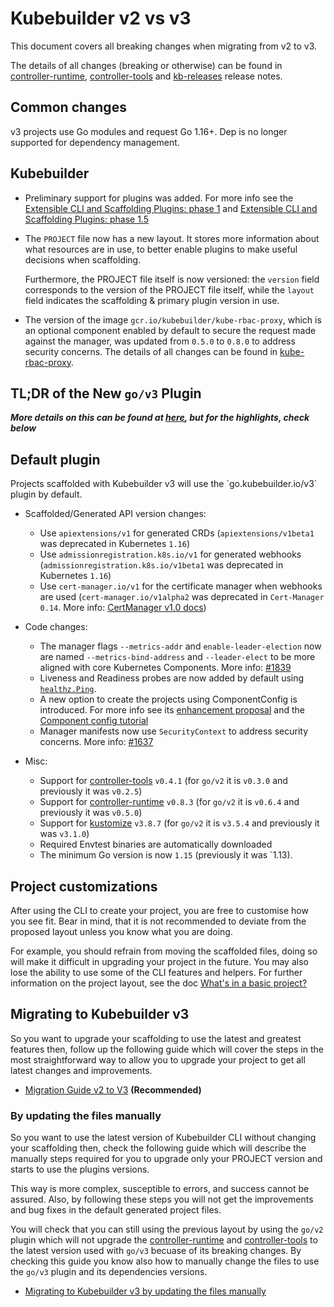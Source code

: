 # Kubebuilder v2 vs v3

This document covers all breaking changes when migrating from v2 to v3.

The details of all changes (breaking or otherwise) can be found in
[controller-runtime][controller-runtime],
[controller-tools][controller-tools]
and [kb-releases][kb-releases] release notes.

## Common changes

v3 projects use Go modules and request Go 1.16+. Dep is no longer supported for dependency management.

## Kubebuilder

- Preliminary support for plugins was added. For more info see the [Extensible CLI and Scaffolding Plugins: phase 1][plugins-phase1-design-doc] and [Extensible CLI and Scaffolding Plugins: phase 1.5][plugins-phase1-design-doc-1.5] 

- The `PROJECT` file now has a new layout.  It stores more information about what resources are in use, to better enable plugins to make useful decisions when scaffolding.
    
    Furthermore, the PROJECT file itself is now versioned: the `version` field corresponds to the version of the PROJECT file itself, while the `layout` field indicates the scaffolding & primary plugin version in use. 
    
- The version of the image `gcr.io/kubebuilder/kube-rbac-proxy`, which is an optional component enabled by default to secure the request made against the manager, was updated from `0.5.0` to `0.8.0` to address security concerns. The details of all changes can be found in [kube-rbac-proxy][kube-rbac-proxy].
 
## TL;DR of the New `go/v3` Plugin

***More details on this can be found at [here][kb-releases], but for the highlights, check below***

<aside class="note">
<h1>Default plugin</h1>
Projects scaffolded with Kubebuilder v3 will use the `go.kubebuilder.io/v3` plugin by default.
</aside>

- Scaffolded/Generated API version changes:
  * Use `apiextensions/v1` for generated CRDs (`apiextensions/v1beta1` was deprecated in Kubernetes `1.16`)
  * Use `admissionregistration.k8s.io/v1` for generated webhooks (`admissionregistration.k8s.io/v1beta1` was deprecated in Kubernetes `1.16`)
  * Use `cert-manager.io/v1` for the certificate manager when webhooks are used (`cert-manager.io/v1alpha2` was deprecated in `Cert-Manager 0.14`. More info: [CertManager v1.0 docs][cert-manager-docs])
  
- Code changes:
  * The manager flags `--metrics-addr` and `enable-leader-election` now are named `--metrics-bind-address` and `--leader-elect` to be more aligned with core Kubernetes Components. More info: [#1839][issue-1893] 
  * Liveness and Readiness probes are now added by default using [`healthz.Ping`][healthz-ping].
  * A new option to create the projects using ComponentConfig is introduced. For more info see its [enhancement proposal][enhancement proposal] and the [Component config tutorial][component-config-tutorial]
  * Manager manifests now use `SecurityContext` to address security concerns. More info: [#1637][issue-1637] 
- Misc:
  * Support for [controller-tools][controller-tools] `v0.4.1` (for `go/v2` it is `v0.3.0` and previously it was `v0.2.5`) 
  * Support for [controller-runtime][controller-runtime] `v0.8.3` (for `go/v2` it is `v0.6.4` and previously it was `v0.5.0`)
  * Support for [kustomize][kustomize] `v3.8.7` (for `go/v2` it is `v3.5.4` and previously it was `v3.1.0`)
  * Required Envtest binaries are automatically downloaded
  * The minimum Go version is now `1.15` (previously it was `1.13).

<aside class="note warning">
<h1>Project customizations</h1>

After using the CLI to create your project, you are free to customise how you see fit. Bear in mind, that it is not recommended to deviate from the proposed layout unless you know what you are doing.

For example, you should refrain from moving the scaffolded files, doing so will make it difficult in upgrading your project in the future. You may also lose the ability to use some of the CLI features and helpers. For further information on the project layout, see the doc [What's in a basic project?][basic-project-doc]

</aside>
   
## Migrating to Kubebuilder v3 

So you want to upgrade your scaffolding to use the latest and greatest features then, follow up the following guide which will cover the steps in the most straightforward way to allow you to upgrade your project to get all latest changes and improvements.

- [Migration Guide v2 to V3][migration-guide-v2-to-v3] **(Recommended)**
              
### By updating the files manually

So you want to use the latest version of Kubebuilder CLI without changing your scaffolding then, check the following guide which will describe the manually steps required for you to upgrade only your PROJECT version and starts to use the plugins versions. 

This way is more complex, susceptible to errors, and success cannot be assured. Also, by following these steps you will not get the improvements and bug fixes in the default generated project files. 

You will check that you can still using the previous layout by using the `go/v2` plugin which will not upgrade the [controller-runtime][controller-runtime] and [controller-tools][controller-tools] to the latest version used with `go/v3` becuase of its breaking changes. By checking this guide you know also how to manually change the files to use the `go/v3` plugin and its dependencies versions.

- [Migrating to Kubebuilder v3 by updating the files manually][manually-upgrade]

[plugins-phase1-design-doc]: https://github.com/kubernetes-sigs/kubebuilder/blob/master/designs/extensible-cli-and-scaffolding-plugins-phase-1.md
[plugins-phase1-design-doc-1.5]: https://github.com/kubernetes-sigs/kubebuilder/blob/master/designs/extensible-cli-and-scaffolding-plugins-phase-1-5.md
[manually-upgrade]: manually_migration_guide_v2_v3.md
[component-config-tutorial]: ../component-config-tutorial/tutorial.md
[issue-1893]: https://github.com/kubernetes-sigs/kubebuilder/issues/1839
[migration-guide-v2-to-v3]: migration_guide_v2tov3.md
[healthz-ping]: https://pkg.go.dev/sigs.k8s.io/controller-runtime/pkg/healthz#CheckHandler 
[controller-runtime]: https://github.com/kubernetes-sigs/controller-runtime/releases
[controller-tools]: https://github.com/kubernetes-sigs/controller-tools/releases
[kustomize]: https://github.com/kubernetes-sigs/kustomize/releases
[issue-1637]: https://github.com/kubernetes-sigs/kubebuilder/issues/1637
[enhancement proposal]: https://github.com/kubernetes/enhancements/tree/master/keps/sig-cluster-lifecycle/wgs
[cert-manager-docs]: https://cert-manager.io/docs/installation/upgrading/
[kb-releases]: https://github.com/kubernetes-sigs/kubebuilder/releases
[kube-rbac-proxy]: https://github.com/brancz/kube-rbac-proxy/releases
[basic-project-doc]: ../cronjob-tutorial/basic-project.md